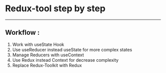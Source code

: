 # Redux-tool step by step

<hr/>

## Workflow :

1) Work with useState Hook
2) Use useReducer instead useState for more complex states
3) Manage Reducers with useContext
4) Use Redux instead Context for decrease complexity
5) Replace Redux-Toolkit with Redux